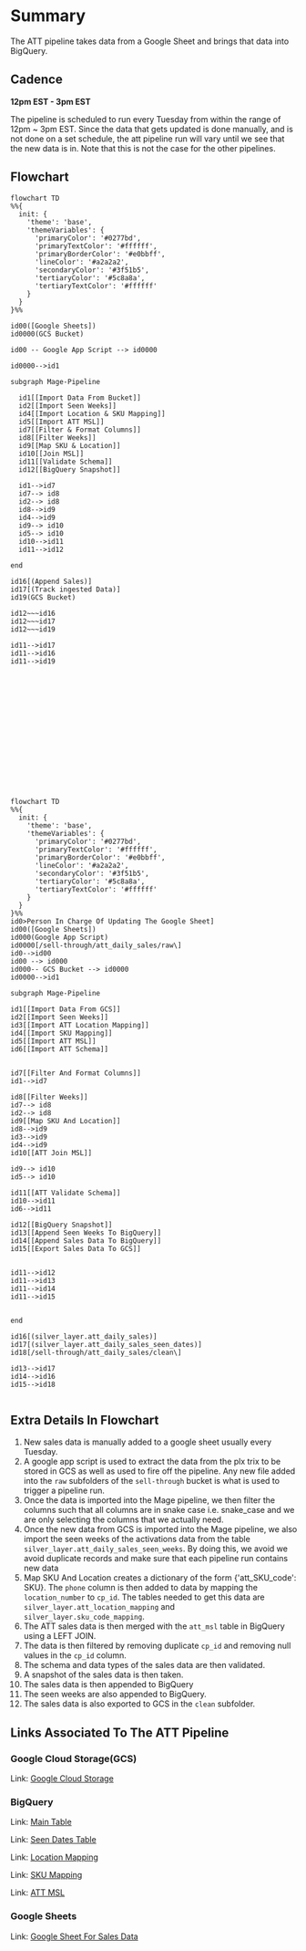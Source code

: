 # Summary

The ATT pipeline takes data from a Google Sheet and brings that data into BigQuery.

## Cadence

**12pm EST - 3pm EST**

The pipeline is scheduled to run every Tuesday from within the range of 12pm ~ 3pm EST. Since the data that gets updated is done manually, and is not done on a set schedule, the att pipeline run will vary until we see that the new data is in. Note that this is not the case for the other pipelines.

## Flowchart

```mermaid
flowchart TD
%%{
  init: {
    'theme': 'base',
    'themeVariables': {
      'primaryColor': '#0277bd',
      'primaryTextColor': '#ffffff',
      'primaryBorderColor': '#e0bbff',
      'lineColor': '#a2a2a2',
      'secondaryColor': '#3f51b5',
      'tertiaryColor': '#5c8a8a',
      'tertiaryTextColor': '#ffffff'
    }
  }
}%%

id00([Google Sheets])
id0000(GCS Bucket)

id00 -- Google App Script --> id0000

id0000-->id1

subgraph Mage-Pipeline

  id1[[Import Data From Bucket]]
  id2[[Import Seen Weeks]]
  id4[[Import Location & SKU Mapping]]
  id5[[Import ATT MSL]]
  id7[[Filter & Format Columns]]
  id8[[Filter Weeks]]
  id9[[Map SKU & Location]]
  id10[[Join MSL]]
  id11[[Validate Schema]]
  id12[[BigQuery Snapshot]]

  id1-->id7
  id7--> id8
  id2--> id8
  id8-->id9
  id4-->id9
  id9--> id10
  id5--> id10
  id10-->id11
  id11-->id12

end

id16[(Append Sales)]
id17[(Track ingested Data)]
id19(GCS Bucket)

id12~~~id16
id12~~~id17
id12~~~id19

id11-->id17
id11-->id16
id11-->id19
```

<br><br><br><br><br><br><br><br><br><br><br><br>


```mermaid
flowchart TD
%%{
  init: {
    'theme': 'base',
    'themeVariables': {
      'primaryColor': '#0277bd',
      'primaryTextColor': '#ffffff',
      'primaryBorderColor': '#e0bbff',
      'lineColor': '#a2a2a2',
      'secondaryColor': '#3f51b5',
      'tertiaryColor': '#5c8a8a',
      'tertiaryTextColor': '#ffffff'
    }
  }
}%%
id0>Person In Charge Of Updating The Google Sheet]
id00([Google Sheets])
id000(Google App Script)
id0000[/sell-through/att_daily_sales/raw\]
id0-->id00
id00 --> id000
id000-- GCS Bucket --> id0000
id0000-->id1

subgraph Mage-Pipeline

id1[[Import Data From GCS]]
id2[[Import Seen Weeks]]
id3[[Import ATT Location Mapping]]
id4[[Import SKU Mapping]]
id5[[Import ATT MSL]]
id6[[Import ATT Schema]]


id7[[Filter And Format Columns]]
id1-->id7

id8[[Filter Weeks]]
id7--> id8
id2--> id8
id9[[Map SKU And Location]]
id8-->id9
id3-->id9
id4-->id9
id10[[ATT Join MSL]]

id9--> id10
id5--> id10

id11[[ATT Validate Schema]]
id10-->id11
id6-->id11

id12[[BigQuery Snapshot]]
id13[[Append Seen Weeks To BigQuery]]
id14[[Append Sales Data To BigQuery]]
id15[[Export Sales Data To GCS]]


id11-->id12
id11-->id13
id11-->id14
id11-->id15


end

id16[(silver_layer.att_daily_sales)]
id17[(silver_layer.att_daily_sales_seen_dates)]
id18[/sell-through/att_daily_sales/clean\]

id13-->id17
id14-->id16
id15-->id18


```



## Extra Details In Flowchart

1. New sales data is manually added to a google sheet usually every Tuesday.
2. A google app script is used to extract the data from the plx trix to be stored in GCS as well as used to fire off the pipeline. Any new file added into the `raw` subfolders of the `sell-through` bucket is what is used to trigger a pipeline run.
3. Once the data is imported into the Mage pipeline, we then filter the columns such that all columns are in snake case i.e. snake_case and we are only selecting the columns that we actually need.
4. Once the new data from GCS is imported into the Mage pipeline, we also import the seen weeks of the activations data from the table `silver_layer.att_daily_sales_seen_weeks`. By doing this, we avoid we avoid duplicate records and make sure that each pipeline run contains new data
5. Map SKU And Location creates a dictionary of the form {'att_SKU_code': SKU}. The `phone` column is then added to data by mapping the `location_number` to `cp_id`. The tables needed to get this data are `silver_layer.att_location_mapping` and `silver_layer.sku_code_mapping`.
6. The ATT sales data is then merged with the `att_msl` table in BigQuery using a LEFT JOIN.
7. The data is then filtered by removing duplicate `cp_id` and removing null values in the `cp_id` column.
8. The schema and data types of the sales data are then validated.
9. A snapshot of the sales data is then taken.
10. The sales data is then appended to BigQuery
11. The seen weeks are also appended to BigQuery.
12. The sales data is also exported to GCS in the `clean` subfolder.

## Links Associated To The ATT Pipeline

### Google Cloud Storage(GCS)

Link: [Google Cloud Storage](<https://console.cloud.google.com/storage/browser/sell-through/att_daily_sales?pageState=(%22StorageObjectListTable%22:(%22f%22:%22%255B%255D%22))&authuser=0&project=orbital-airfoil-393318&prefix=&forceOnObjectsSortingFiltering=false>)

### BigQuery

Link: [Main Table](https://console.cloud.google.com/bigquery?referrer=search&authuser=0&project=orbital-airfoil-393318&ws=!1m5!1m4!4m3!1sorbital-airfoil-393318!2ssilver_layer!3satt_daily_sales&rapt=AEjHL4PAMMTnRDeY0yzTwqAM3HhXa11et6cM_qucPY7Guz45cI5yQR6gSTBhX_u4a55Hm17vvulXf1VL5vJfSJhOnKgGD_OXQlqdr-pTxJ7q5J0MfZRASUU&pli=1)

Link: [Seen Dates Table](https://console.cloud.google.com/bigquery?referrer=search&authuser=0&project=orbital-airfoil-393318&ws=!1m5!1m4!4m3!1sorbital-airfoil-393318!2ssilver_layer!3satt_daily_sales_seen_dates&rapt=AEjHL4PAMMTnRDeY0yzTwqAM3HhXa11et6cM_qucPY7Guz45cI5yQR6gSTBhX_u4a55Hm17vvulXf1VL5vJfSJhOnKgGD_OXQlqdr-pTxJ7q5J0MfZRASUU&pli=1)

Link: [Location Mapping](https://console.cloud.google.com/bigquery?referrer=search&authuser=0&project=orbital-airfoil-393318&ws=!1m5!1m4!4m3!1sorbital-airfoil-393318!2ssilver_layer!3satt_location_mapping&rapt=AEjHL4PAMMTnRDeY0yzTwqAM3HhXa11et6cM_qucPY7Guz45cI5yQR6gSTBhX_u4a55Hm17vvulXf1VL5vJfSJhOnKgGD_OXQlqdr-pTxJ7q5J0MfZRASUU&pli=1)

Link: [SKU Mapping](https://console.cloud.google.com/bigquery?referrer=search&authuser=0&project=orbital-airfoil-393318&ws=!1m5!1m4!4m3!1sorbital-airfoil-393318!2ssilver_layer!3ssku_code_mapping&rapt=AEjHL4PAMMTnRDeY0yzTwqAM3HhXa11et6cM_qucPY7Guz45cI5yQR6gSTBhX_u4a55Hm17vvulXf1VL5vJfSJhOnKgGD_OXQlqdr-pTxJ7q5J0MfZRASUU&pli=1)

Link: [ATT MSL](https://console.cloud.google.com/bigquery?referrer=search&authuser=0&project=orbital-airfoil-393318&ws=!1m5!1m4!4m3!1sorbital-airfoil-393318!2ssilver_layer!3satt_msl&rapt=AEjHL4PAMMTnRDeY0yzTwqAM3HhXa11et6cM_qucPY7Guz45cI5yQR6gSTBhX_u4a55Hm17vvulXf1VL5vJfSJhOnKgGD_OXQlqdr-pTxJ7q5J0MfZRASUU&pli=1)

### Google Sheets

Link: [Google Sheet For Sales Data](https://docs.google.com/spreadsheets/d/1CO9w8Ur9g4Y_BEhHzq715wiJ1t8LFhF9op_rYfwcT4s/edit#gid=225119370)

